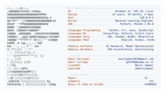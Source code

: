 <picture>
  <source srcset="https://raw.githubusercontent.com/mmazinjameel/mmazinjameel/main/dark_mode.svg?v=1757455716" media="(prefers-color-scheme: dark)">
  <img src="https://raw.githubusercontent.com/mmazinjameel/mmazinjameel/main/light_mode.svg?v=1757455716">
</picture>
